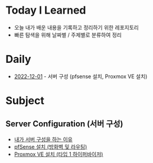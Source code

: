 # Today I Learned

- 오늘 내가 배운 내용을 기록하고 정리하기 위한 레포지토리
- 빠른 탐색을 위해 날짜별 / 주제별로 분류하여 정리

# Daily

- [2022-12-01](Daily/2022-12-01.md) - 서버 구성 (pfsense 설치, Proxmox VE 설치)

# Subject

## Server Configuration (서버 구성)

- [내가 서버 구성을 하는 이유](ServerConfiguration/Reasons_Why.md)
- [pfSense 설치 (방화벽 및 라우팅)](ServerConfiguration/Install_pfSense.md)
- [Proxmox VE 설치 (타입 1 하이퍼바이저)](ServerConfiguration/Install_Proxmox_VE.md)
